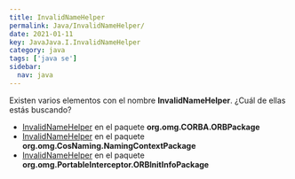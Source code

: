 ```yaml
---
title: InvalidNameHelper
permalink: Java/InvalidNameHelper/
date: 2021-01-11
key: JavaJava.I.InvalidNameHelper
category: java
tags: ['java se']
sidebar: 
  nav: java
---
```


Existen varios elementos con el nombre **InvalidNameHelper**. ¿Cuál de ellas estás buscando?
<ul>
<li><a href="/Java/InvalidNameHelper-org-omg-CORBA-ORBPackage/">InvalidNameHelper</a> en el paquete <strong>org.omg.CORBA.ORBPackage</strong></li>
<li><a href="/Java/InvalidNameHelper-org-omg-CosNaming-NamingContextPackage/">InvalidNameHelper</a> en el paquete <strong>org.omg.CosNaming.NamingContextPackage</strong></li>
<li><a href="/Java/InvalidNameHelper-org-omg-PortableInterceptor-ORBInitInfoPackage/">InvalidNameHelper</a> en el paquete <strong>org.omg.PortableInterceptor.ORBInitInfoPackage</strong></li>
<ul>
